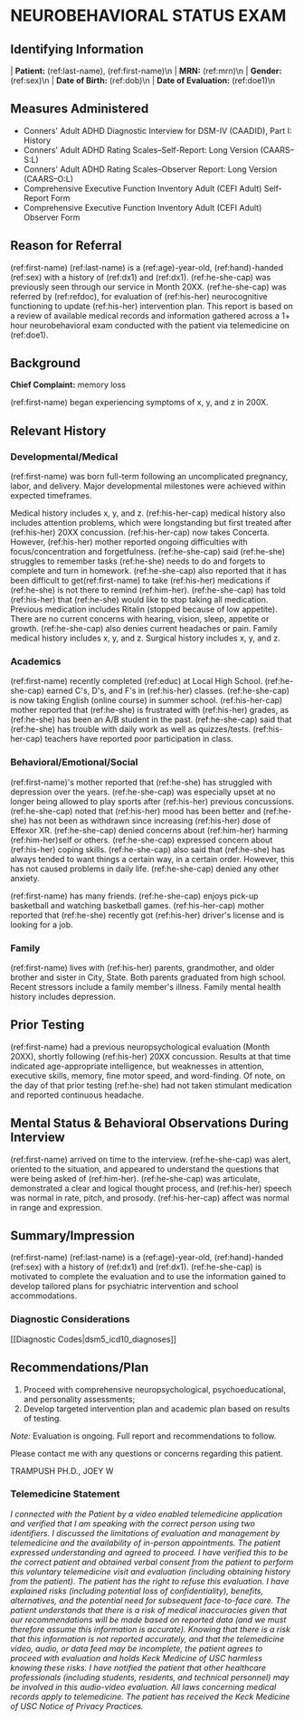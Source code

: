 # NEUROBEHAVIORAL STATUS EXAM

## Identifying Information

| **Patient:** (ref:last-name), (ref:first-name)\n
| **MRN:** (ref:mrn)\n
| **Gender:** (ref:sex)\n
| **Date of Birth:** (ref:dob)\n
| **Date of Evaluation:** (ref:doe1)\n

## Measures Administered

- Conners' Adult ADHD Diagnostic Interview for DSM-IV (CAADID), Part I: History
- Conners' Adult ADHD Rating Scales–Self-Report: Long Version (CAARS–S:L)
- Conners' Adult ADHD Rating Scales–Observer Report: Long Version (CAARS–O:L)
- Comprehensive Executive Function Inventory Adult (CEFI Adult) Self-Report Form
- Comprehensive Executive Function Inventory Adult (CEFI Adult) Observer Form

## Reason for Referral

(ref:first-name) (ref:last-name) is a (ref:age)-year-old, (ref:hand)-handed (ref:sex) with a history of (ref:dx1) and (ref:dx1). (ref:he-she-cap) was previously seen through our service in Month 20XX. (ref:he-she-cap) was referred by (ref:refdoc), for evaluation of (ref:his-her) neurocognitive functioning to update (ref:his-her) intervention plan. This report is based on a review of available medical records and information gathered across a 1+ hour neurobehavioral exam conducted with the patient via telemedicine on (ref:doe1).

## Background

**Chief Complaint:** memory loss

(ref:first-name) began experiencing symptoms of x, y, and z in 200X.

## Relevant History

### Developmental/Medical

(ref:first-name) was born full-term following an uncomplicated pregnancy, labor, and delivery. Major developmental milestones were achieved within expected timeframes.

Medical history includes x, y, and z.
(ref:his-her-cap) medical history also includes attention problems, which were longstanding but first treated after (ref:his-her) 20XX concussion.
(ref:his-her-cap) now takes Concerta.
However, (ref:his-her) mother reported ongoing difficulties with focus/concentration and forgetfulness.
(ref:he-she-cap) said (ref:he-she) struggles to remember tasks (ref:he-she) needs to do and forgets to complete and turn in homework.
(ref:he-she-cap) also reported that it has been difficult to get(ref:first-name) to take (ref:his-her) medications if (ref:he-she) is not there to remind (ref:him-her).
(ref:he-she-cap) has told (ref:his-her) that (ref:he-she) would like to stop taking all medication.
Previous medication includes Ritalin (stopped because of low appetite).
There are no current concerns with hearing, vision, sleep, appetite or growth.
(ref:he-she-cap) also denies current headaches or pain.
Family medical history includes x, y, and z.
Surgical history includes x, y, and z.

### Academics

(ref:first-name) recently completed (ref:educ) at Local High School. (ref:he-she-cap) earned C's, D's, and F's in (ref:his-her) classes. (ref:he-she-cap) is now taking English (online course) in summer school. (ref:his-her-cap) mother reported that (ref:he-she) is frustrated with (ref:his-her) grades, as (ref:he-she) has been an A/B student in the past. (ref:he-she-cap) said that (ref:he-she) has trouble with daily work as well as quizzes/tests. (ref:his-her-cap) teachers have reported poor participation in class.

### Behavioral/Emotional/Social

(ref:first-name)'s mother reported that (ref:he-she) has struggled with depression over the years.
(ref:he-she-cap) was especially upset at no longer being allowed to play sports after (ref:his-her) previous concussions.
(ref:he-she-cap) noted that (ref:his-her) mood has been better and (ref:he-she) has not been as withdrawn since increasing (ref:his-her) dose of Effexor XR.
(ref:he-she-cap) denied concerns about (ref:him-her) harming (ref:him-her)self or others.
(ref:he-she-cap) expressed concern about (ref:his-her) coping skills.
(ref:he-she-cap) also said that (ref:he-she) has always tended to want things a certain way, in a certain order.
However, this has not caused problems in daily life.
(ref:he-she-cap) denied any other anxiety.

(ref:first-name) has many friends. (ref:he-she-cap) enjoys pick-up basketball and watching basketball games. (ref:his-her-cap) mother reported that (ref:he-she) recently got (ref:his-her) driver's license and is looking for a job.

### Family

(ref:first-name) lives with (ref:his-her) parents, grandmother, and older brother and sister in City, State. Both parents graduated from high school. Recent stressors include a family member's illness. Family mental health history includes depression.

## Prior Testing

(ref:first-name) had a previous neuropsychological evaluation (Month 20XX), shortly following (ref:his-her) 20XX concussion. Results at that time indicated age-appropriate intelligence, but weaknesses in attention, executive skills, memory, fine motor speed, and word-finding. Of note, on the day of that prior testing (ref:he-she) had not taken stimulant medication and reported continuous headache.

## Mental Status & Behavioral Observations During Interview

(ref:first-name) arrived on time to the interview. (ref:he-she-cap) was alert, oriented to the situation, and appeared to understand the questions that were being asked of (ref:him-her). (ref:he-she-cap) was articulate, demonstrated a clear and logical thought process, and (ref:his-her) speech was normal in rate, pitch, and prosody. (ref:his-her-cap) affect was normal in range and expression.

## Summary/Impression

(ref:first-name) (ref:last-name) is a (ref:age)-year-old, (ref:hand)-handed (ref:sex) with a history of (ref:dx1) and (ref:dx1). (ref:he-she-cap) is motivated to complete the evaluation and to use the information gained to develop tailored plans for psychiatric intervention and school accommodations.

### Diagnostic Considerations

[[Diagnostic Codes|dsm5_icd10_diagnoses]]

## Recommendations/Plan

1. Proceed with comprehensive neuropsychological, psychoeducational, and personality assessments;
2. Develop targeted intervention plan and academic plan based on results of testing.

_Note:_ Evaluation is ongoing.
Full report and recommendations to follow.

Please contact me with any questions or concerns regarding this patient.

TRAMPUSH PH.D., JOEY W

### Telemedicine Statement

_I connected with the Patient by a video enabled telemedicine application and verified that I am speaking with the correct person using two identifiers. I discussed the limitations of evaluation and management by telemedicine and the availability of in-person appointments. The patient expressed understanding and agreed to proceed. I have verified this to be the correct patient and obtained verbal consent from the patient to perform this voluntary telemedicine visit and evaluation (including obtaining history from the patient). The patient has the right to refuse this evaluation. I have explained risks (including potential loss of confidentiality), benefits, alternatives, and the potential need for subsequent face-to-face care. The patient understands that there is a risk of medical inaccuracies given that our recommendations will be made based on reported data (and we must therefore assume this information is accurate). Knowing that there is a risk that this information is not reported accurately, and that the telemedicine video, audio, or data feed may be incomplete, the patient agrees to proceed with evaluation and holds Keck Medicine of USC harmless knowing these risks. I have notified the patient that other healthcare professionals (including students, residents, and technical personnel) may be involved in this audio-video evaluation. All laws concerning medical records apply to telemedicine. The patient has received the Keck Medicine of USC Notice of Privacy Practices._
